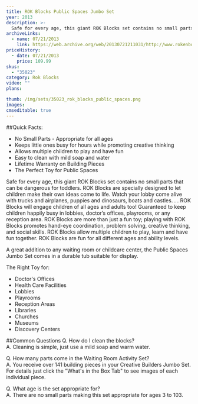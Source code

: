 ```yaml
---
title: ROK Blocks Public Spaces Jumbo Set
year: 2013
description: >-
  Safe for every age, this giant ROK Blocks set contains no small parts that can be dangerous for toddlers.  ROK Blocks are specially designed to let children make their own ideas come to life. Watch your lobby come alive with trucks and airplanes, puppies and dinosaurs, boats and castles. . . ROK Blocks will engage children of all ages and adults too!  Guaranteed to keep children happily busy in lobbies, doctor’s offices, playrooms, or any reception area.
archiveLinks:
  - name: 07/21/2013
    link: https://web.archive.org/web/20130721211031/http://www.rokenbok.com/estore/waiting-room-activity-set
priceHistory:
  - date: 07/21/2013
    price: 109.99
skus:
  - "35023"
category: Rok Blocks
video: ""
plans:

thumb: /img/sets/35023_rok_blocks_public_spaces.png
images:
cmseditable: true
---
```

##Quick Facts:
  - No Small Parts - Appropriate for all ages
  - Keeps little ones busy for hours while promoting creative thinking
  - Allows multiple children to play and have fun
  - Easy to clean with mild soap and water
  - Lifetime Warranty on Building Pieces
  - The Perfect Toy for Public Spaces

Safe for every age, this giant ROK Blocks set contains no small parts that can be dangerous for toddlers.  ROK Blocks are specially designed to let children make their own ideas come to life. Watch your lobby come alive with trucks and airplanes, puppies and dinosaurs, boats and castles. . . ROK Blocks will engage children of all ages and adults too!  Guaranteed to keep children happily busy in lobbies, doctor’s offices, playrooms, or any reception area. ROK Blocks are more than just a fun toy; playing with ROK Blocks promotes hand-eye coordination, problem solving, creative thinking, and social skills. ROK Blocks allow multiple children to play, learn and have fun together. ROK Blocks are fun for all different ages and ability levels.

A great addition to any waiting room or childcare center, the Public Spaces Jumbo Set comes in a durable tub suitable for display.

The Right Toy for:
  - Doctor's Offices
  - Health Care Facilities
  - Lobbies
  - Playrooms
  - Reception Areas
  - Libraries
  - Churches
  - Museums
  - Discovery Centers

##Common Questions
Q. How do I clean the blocks?    
A. Cleaning is simple, just use a mild soap and warm water.

Q. How many parts come in the Waiting Room Activity Set?    
A. You receive over 141 building pieces in your Creative Builders Jumbo Set. For details just click the "What's in the Box Tab" to see images of each individual piece.

Q. What age is the set appropriate for?    
A. There are no small parts making this set appropriate for ages 3 to 103.
